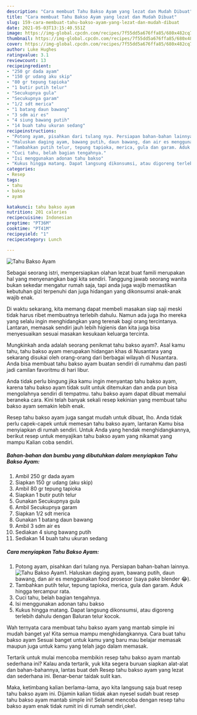 ```yaml
---
description: "Cara membuat Tahu Bakso Ayam yang lezat dan Mudah Dibuat"
title: "Cara membuat Tahu Bakso Ayam yang lezat dan Mudah Dibuat"
slug: 159-cara-membuat-tahu-bakso-ayam-yang-lezat-dan-mudah-dibuat
date: 2021-05-03T13:15:40.551Z
image: https://img-global.cpcdn.com/recipes/7f55dd5a676ffa85/680x482cq70/tahu-bakso-ayam-foto-resep-utama.jpg
thumbnail: https://img-global.cpcdn.com/recipes/7f55dd5a676ffa85/680x482cq70/tahu-bakso-ayam-foto-resep-utama.jpg
cover: https://img-global.cpcdn.com/recipes/7f55dd5a676ffa85/680x482cq70/tahu-bakso-ayam-foto-resep-utama.jpg
author: Luke Hughes
ratingvalue: 3.1
reviewcount: 13
recipeingredient:
- "250 gr dada ayam"
- "150 gr udang aku skip"
- "80 gr tepung tapioka"
- "1 butir putih telur"
- "Secukupnya gula"
- "Secukupnya garam"
- "1/2 sdt merica"
- "1 batang daun bawang"
- "3 sdm air es"
- "4 siung bawang putih"
- "14 buah tahu ukuran sedang"
recipeinstructions:
- "Potong ayam, pisahkan dari tulang nya. Persiapan bahan-bahan lainnya."
- "Haluskan daging ayam, bawang putih, daun bawang, dan air es menggunakan food prosesor (saya pake blender 😂)."
- "Tambahkan putih telur, tepung tapioka, merica, gula dan garam. Aduk hingga tercampur rata."
- "Cuci tahu, belah bagian tengahnya."
- "Isi menggunakan adonan tahu bakso"
- "Kukus hingga matang. Dapat langsung dikonsumsi, atau digoreng terlebih dahulu dengan Baluran telur kocok."
categories:
- Resep
tags:
- tahu
- bakso
- ayam

katakunci: tahu bakso ayam 
nutrition: 201 calories
recipecuisine: Indonesian
preptime: "PT36M"
cooktime: "PT41M"
recipeyield: "1"
recipecategory: Lunch

---
```



![Tahu Bakso Ayam](https://img-global.cpcdn.com/recipes/7f55dd5a676ffa85/680x482cq70/tahu-bakso-ayam-foto-resep-utama.jpg)

Sebagai seorang istri, mempersiapkan olahan lezat buat famili merupakan hal yang menyenangkan bagi kita sendiri. Tanggung jawab seorang  wanita bukan sekedar mengatur rumah saja, tapi anda juga wajib memastikan kebutuhan gizi terpenuhi dan juga hidangan yang dikonsumsi anak-anak wajib enak.

Di waktu  sekarang, kita memang dapat membeli masakan siap saji meski tidak harus ribet membuatnya terlebih dahulu. Namun ada juga lho mereka yang selalu ingin menghidangkan yang terenak bagi orang tercintanya. Lantaran, memasak sendiri jauh lebih higienis dan kita juga bisa menyesuaikan sesuai masakan kesukaan keluarga tercinta. 



Mungkinkah anda adalah seorang penikmat tahu bakso ayam?. Asal kamu tahu, tahu bakso ayam merupakan hidangan khas di Nusantara yang sekarang disukai oleh orang-orang dari berbagai wilayah di Nusantara. Anda bisa membuat tahu bakso ayam buatan sendiri di rumahmu dan pasti jadi camilan favoritmu di hari libur.

Anda tidak perlu bingung jika kamu ingin menyantap tahu bakso ayam, karena tahu bakso ayam tidak sulit untuk ditemukan dan anda pun bisa mengolahnya sendiri di tempatmu. tahu bakso ayam dapat dibuat memalui beraneka cara. Kini telah banyak sekali resep kekinian yang membuat tahu bakso ayam semakin lebih enak.

Resep tahu bakso ayam juga sangat mudah untuk dibuat, lho. Anda tidak perlu capek-capek untuk memesan tahu bakso ayam, lantaran Kamu bisa menyiapkan di rumah sendiri. Untuk Anda yang hendak menghidangkannya, berikut resep untuk menyajikan tahu bakso ayam yang nikamat yang mampu Kalian coba sendiri.

<!--inarticleads1-->

##### Bahan-bahan dan bumbu yang dibutuhkan dalam menyiapkan Tahu Bakso Ayam:

1. Ambil 250 gr dada ayam
1. Siapkan 150 gr udang (aku skip)
1. Ambil 80 gr tepung tapioka
1. Siapkan 1 butir putih telur
1. Gunakan Secukupnya gula
1. Ambil Secukupnya garam
1. Siapkan 1/2 sdt merica
1. Gunakan 1 batang daun bawang
1. Ambil 3 sdm air es
1. Sediakan 4 siung bawang putih
1. Sediakan 14 buah tahu ukuran sedang




<!--inarticleads2-->

##### Cara menyiapkan Tahu Bakso Ayam:

1. Potong ayam, pisahkan dari tulang nya. Persiapan bahan-bahan lainnya.
<img src="https://img-global.cpcdn.com/steps/fb601dd1f9b44a64/160x128cq70/tahu-bakso-ayam-langkah-memasak-1-foto.jpg" alt="Tahu Bakso Ayam">1. Haluskan daging ayam, bawang putih, daun bawang, dan air es menggunakan food prosesor (saya pake blender 😂).
1. Tambahkan putih telur, tepung tapioka, merica, gula dan garam. Aduk hingga tercampur rata.
1. Cuci tahu, belah bagian tengahnya.
1. Isi menggunakan adonan tahu bakso
1. Kukus hingga matang. Dapat langsung dikonsumsi, atau digoreng terlebih dahulu dengan Baluran telur kocok.




Wah ternyata cara membuat tahu bakso ayam yang mantab simple ini mudah banget ya! Kita semua mampu menghidangkannya. Cara buat tahu bakso ayam Sesuai banget untuk kamu yang baru mau belajar memasak maupun juga untuk kamu yang telah jago dalam memasak.

Tertarik untuk mulai mencoba membikin resep tahu bakso ayam mantab sederhana ini? Kalau anda tertarik, yuk kita segera buruan siapkan alat-alat dan bahan-bahannya, lantas buat deh Resep tahu bakso ayam yang lezat dan sederhana ini. Benar-benar taidak sulit kan. 

Maka, ketimbang kalian berlama-lama, ayo kita langsung saja buat resep tahu bakso ayam ini. Dijamin kalian tiidak akan nyesel sudah buat resep tahu bakso ayam mantab simple ini! Selamat mencoba dengan resep tahu bakso ayam enak tidak rumit ini di rumah sendiri,oke!.

